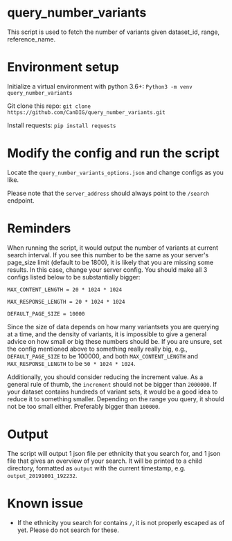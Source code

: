 # query_number_variants

This script is used to fetch the number of variants given dataset_id, range, reference_name.

# Environment setup

Initialize a virtual environment with python 3.6+: `Python3 -m venv query_number_variants`

Git clone this repo: `git clone https://github.com/CanDIG/query_number_variants.git`

Install requests: `pip install requests`

# Modify the config and run the script

Locate the `query_number_variants_options.json` and change configs as you like.

Please note that the `server_address` should always point to the `/search` endpoint.

# Reminders

When running the script, it would output the number of variants at current search interval.
If you see this number to be the same as your server's page_size limit (default to be 1800),
it is likely that you are missing some results. In this case, change your server config. You
should make all 3 configs listed below to be substantially bigger:

`MAX_CONTENT_LENGTH = 20 * 1024 * 1024`

`MAX_RESPONSE_LENGTH = 20 * 1024 * 1024`

`DEFAULT_PAGE_SIZE = 10000`

Since the size of data depends on how many variantsets you are querying at a time, and the 
density of variants, it is impossible to give a general advice on how small or big these numbers should be. 
If you are unsure, set the config mentioned above to something really really big, 
e.g., `DEFAULT_PAGE_SIZE` to be 100000, and both `MAX_CONTENT_LENGTH` and ` MAX_RESPONSE_LENGTH` to be `50 * 1024 * 1024`.

Additionally, you should consider reducing the increment value. As a general rule of thumb, the `increment` should 
not be bigger than `2000000`. If your dataset contains hundreds of variant sets, it would be a good idea 
to reduce it to something smaller. Depending on the range you query, it should not be too small either. Preferably bigger than `100000`.

# Output

The script will output 1 json file per ethnicity that you search for, and 1 json file that gives an overview of your search. It will be printed
to a child directory, formatted as `output` with the current timestamp, e.g. `output_20191001_192232`.

# Known issue

- If the ethnicity you search for contains `/`, it is not properly escaped as of yet. Please do not search for these.
